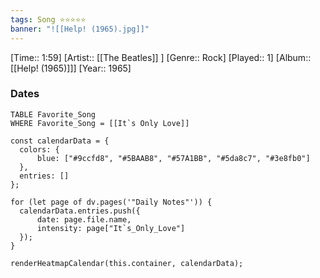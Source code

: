 ```yaml
---
tags: Song ⭐⭐⭐⭐⭐ 
banner: "![[Help! (1965).jpg]]"
---
```

[Time:: 1:59]
[Artist:: [[The Beatles]] ]
[Genre:: Rock]
[Played:: 1]
[Album:: [[Help! (1965)]]]
[Year:: 1965]
### Dates
````dataview
TABLE Favorite_Song
WHERE Favorite_Song = [[It`s Only Love]]
````
  ```dataviewjs
const calendarData = { 
	colors: { 
		blue: ["#9ccfd8", "#5BAAB8", "#57A1BB", "#5da8c7", "#3e8fb0"] 
	}, 
	entries: [] 
}; 

for (let page of dv.pages('"Daily Notes"')) { 
	calendarData.entries.push({ 
		date: page.file.name, 
		intensity: page["It`s_Only_Love"]
	}); 
} 

renderHeatmapCalendar(this.container, calendarData);
```
